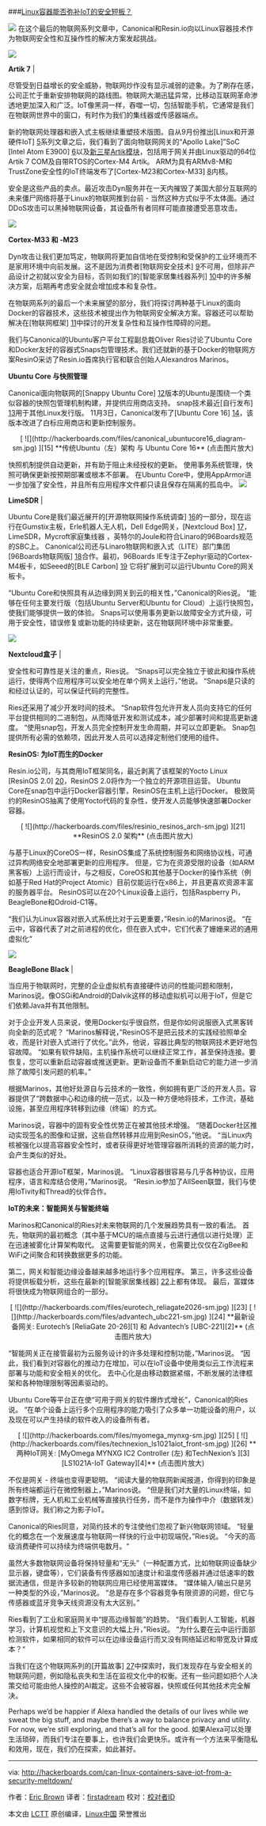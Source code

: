 
###[Linux容器能否弥补IoT的安全短板？][28]

 ![](http://hackerboards.com/files/internet_of_things_wikimedia1-thm.jpg) 
在这个最后的物联网系列文章中，Canonical和Resin.io向以Linux容器技术作为物联网安全性和互操作性的解决方案发起挑战。

 ![](http://hackerboards.com/files/samsung_artik710-thm.jpg) 

**Artik 7** |

尽管受到日益增长的安全威胁，物联网炒作没有显示减弱的迹象。为了刷存在感，公司正忙于重新安排物联网的路线图。物联网大潮迅猛异常，比移动互联网革命渗透地更加深入和广泛。IoT像黑洞一样，吞噬一切，包括智能手机，它通常是我们在物联网世界中的窗口，有时作为我们的集线器或传感器端点。

新的物联网处理器和嵌入式主板继续重塑技术版图。自从9月份推出[Linux和开源硬件IoT] [5]系列文章之后，我们看到了面向物联网网关的“Apollo Lake]”SoC [Intel Atom E3900] [6]以及[新三星Artik模块][7]，包括用于网关并由Linux驱动的64位Artik 7 COM及自带RTOS的Cortex-M4 Artik。 ARM为具有ARMv8-M和TrustZone安全性的IoT终端发布了[Cortex-M23和Cortex-M33] [8]内核。

安全是这些产品的卖点。最近攻击Dyn服务并在一天内摧毁了美国大部分互联网的未来僵尸网络将基于Linux的物联网推到台前 - 当然这种方式似乎不太体面。通过DDoS攻击可以黑掉物联网设备，其设备所有者同样可能直接遭受恶意攻击。

 ![](http://hackerboards.com/files/arm_cortexm33m23-thm.jpg) 

**Cortex-M33 和 -M23** 

Dyn攻击让我们更加笃定，物联网将更加自信地在受控制和受保护的工业环境而不是家用环境中向前发展。这不是因为消费者[物联网安全技术] [9]不可用，但除非产品设计之初就以安全为目标，否则如我们的[智能家居集线器系列] [10]中的许多解决方案，后期再考虑安全就会增加成本和复杂性。

在物联网系列的最后一个未来展望的部分，我们将探讨两种基于Linux的面向Docker的容器技术，这些技术被提出作为物联网安全解决方案。容器还可以帮助解决在[物联网框架] [11]中探讨的开发复杂性和互操作性障碍的问题。

我们与Canonical的Ubuntu客户平台工程副总裁Oliver Ries讨论了Ubuntu Core和Docker友好的容器式Snaps包管理技术。我们还就新的基于Docker的物联网方案ResinO采访了Resin.io首席执行官和联合创始人Alexandros Marinos。

**Ubuntu Core 与快照管理**

Canonical面向物联网的[Snappy Ubuntu Core] [12]版本的Ubuntu是围绕一个类似容器的快照包管理机制构建，并提供应用商店支持。 snap技术最近[自行发布] [13]用于其他Linux发行版。 11月3日，Canonical发布了[Ubuntu Core 16] [14]，该版本改进了白标应用商店和更新控制服务。

<center>
[
 ![](http://hackerboards.com/files/canonical_ubuntucore16_diagram-sm.jpg) 
][15]
**传统Ubuntu（左）架构 与 Ubuntu Core 16**
(点击图片放大)
</center>

快照机制提供自动更新，并有助于阻止未经授权的更新。 使用事务系统管理，快照可确保更新按预期部署或根本不部署。 在Ubuntu Core中，使用AppArmor进一步加强了安全性，并且所有应用程序文件都只读且保存在隔离的孤岛中。
 ![](http://hackerboards.com/files/limesdr-thm.jpg) 

**LimeSDR** |

Ubuntu Core是我们最近展开的[开源物联网操作系统调查] [16]的一部分，现在运行在Gumstix主板，Erle机器人无人机，Dell Edge网关，[Nextcloud Box] [17]，LimeSDR，Mycroft家庭集线器 ，英特尔的Joule和符合Linaro的96Boards规范的SBC上。 Canonical公司还与Linaro物联网和嵌入式（LITE）部门集团[96Boards物联网版] [18]合作。最初，96Boards IE专注于Zephyr驱动的Cortex-M4板卡，如Seeed的[BLE Carbon] [19] 它将扩展到可以运行Ubuntu Core的网关板卡。

“Ubuntu Core和快照具有从边缘到网关到云的相关性，”Canonical的Ries说。 “能够在任何主要发行版（包括Ubuntu Server和Ubuntu for Cloud）上运行快照包，使我们能够提供一致的体验。 Snaps可以使用事务更新以故障安全方式升级，可用于安全性，错误修复或新功能的持续更新，这在物联网环境中非常重要。

 ![](http://hackerboards.com/files/nextcloud_box3-thm.jpg) 

**Nextcloud盒子** |

安全性和可靠性是关注的重点，Ries说。 “Snaps可以完全独立于彼此和操作系统运行，使得两个应用程序可以安全地在单个网关上运行，”他说。 “Snaps是只读的和经过认证的，可以保证代码的完整性。

Ries还采用了减少开发时间的技术。 “Snap软件包允许开发人员向支持它的任何平台提供相同的二进制包，从而降低开发和测试成本，减少部署时间和提高更新速度。 “使用snap包，开发人员完全控制开发生命周期，并可以立即更新。 Snap包提供所有必需的依赖项，因此开发人员可以选择定制他们使用的组件。

**ResinOS: 为IoT而生的Docker**

Resin.io公司，与其商用IoT框架同名，最近剥离了该框架的Yocto Linux [ResinOS 2.0] [20]，ResinOS 2.0将作为一个独立的开源项目运营。 Ubuntu Core在snap包中运行Docker容器引擎，ResinOS在主机上运行Docker。 极致简约的ResinOS抽离了使用Yocto代码的复杂性，使开发人员能够快速部署Docker容器。

<center>
[
 ![](http://hackerboards.com/files/resinio_resinos_arch-sm.jpg) 
][21]
**ResinOS 2.0 架构**
(点击图片放大)
</center>

与基于Linux的CoreOS一样，ResinOS集成了系统控制服务和网络协议栈，可通过异构网络安全地部署更新的应用程序。 但是，它为在资源受限的设备（如ARM黑客板）上运行而设计，与之相反，CoreOS和其他基于Docker的操作系统（例如基于Red Hat的Project Atomic）目前仅能运行在x86上，并且更喜欢资源丰富的服务器平台。 ResinOS可以在20个Linux设备上运行，包括Raspberry Pi，BeagleBone和Odroid-C1等。

“我们认为Linux容器对嵌入式系统比对于云更重要，”Resin.io的Marinos说。 “在云中，容器代表了对之前进程的优化，但在嵌入式中，它们代表了姗姗来迟的通用虚拟化“

 ![](http://hackerboards.com/files/beaglebone-hand-thm.jpg) 

**BeagleBone Black** |

当应用于物联网时，完整的企业虚拟机有直接硬件访问的性能问题和限制，Marinos说。像OSGi和Android的Dalvik这样的移动虚拟机可以用于IoT，但是它们依赖Java并有其他限制。

对于企业开发人员来说，使用Docker似乎很自然，但是你如何说服嵌入式黑客转向全新的范式呢？ “Marinos解释说，”ResinOS不是把云技术的实践经验照单全收，而是针对嵌入式进行了优化。”此外，他说，容器比典型的物联网技术更好地包容故障。 “如果有软件缺陷，主机操作系统可以继续正常工作，甚至保持连接。要恢复，您可以重新启动容器或推送更新。更新设备而不重新启动它的能力进一步消除了故障引发问题的机率。”

根据Marinos，其他好处源自与云技术的一致性，例如拥有更广泛的开发人员。容器提供了“跨数据中心和边缘的统一范式，以及一种方便地将技术，工作流，基础设施，甚至应用程序转移到边缘（终端）的方式。

Marinos说，容器中的固有安全性优势正在被其他技术增强。 “随着Docker社区推动实现签名的图像和证据，这些自然转移并应用到ResinOS，”他说。 “当Linux内核被强化以提高容器安全性时，或者获得更好地管理容器所消耗的资源的能力时，会产生类似的好处。

容器也适合开源IoT框架，Marinos说。 “Linux容器很容易与几乎各种协议，应用程序，语言和库结合使用，”Marinos说。 “Resin.io参加了AllSeen联盟，我们与使用IoTivity和Thread的伙伴合作。

**IoT的未来：智能网关与智能终端**

Marinos和Canonical的Ries对未来物联网的几个发展趋势具有一致的看法。 首先，物联网的最初概念（其中基于MCU的端点直接与云进行通信以进行处理）正在迅速被雾化计算架构取代。 这需要更智能的网关，也需要比仅仅在ZigBee和WiFi之间聚合和转换数据更多的功能。

第二，网关和智能边缘设备越来越多地运行多个应用程序。 第三，许多这些设备将提供板载分析，这些在最新的[智能家居集线器] [22]上都有体现。 最后，富媒体将很快成为物联网组合的一部分。

<center>
[
 ![](http://hackerboards.com/files/eurotech_reliagate2026-sm.jpg) 
][23] [
 ![](http://hackerboards.com/files/advantech_ubc221-sm.jpg) 
][24]
**最新设备网关: Eurotech’s [ReliaGate 20-26][1] 和 Advantech’s [UBC-221][2]**
(点击图片放大)
</center>

“智能网关正在接管最初为云服务设计的许多处理和控制功能，”Marinos说。 “因此，我们看到对容器化的推动力在增加，可以在IoT设备中使用类似云工作流程来部署与功能和安全相关的优化。 去中心化是由移动数据紧缩，不断发展的法律框架和各种物理限制等因素驱动的。

Ubuntu Core等平台正在使“可用于网关的软件爆炸式增长”，Canonical的Ries说。 “在单个设备上运行多个应用程序的能力吸引了众多单一功能设备的用户，以及现在可以产生持续的软件收入的设备所有者。

<center>
[
 ![](http://hackerboards.com/files/myomega_mynxg-sm.jpg) 
][25] [
 ![](http://hackerboards.com/files/technexion_ls1021aiot_front-sm.jpg) 
][26]
**两种IoT网关: [MyOmega MYNXG IC2 Controller (左) 和TechNexion’s ][3][LS1021A-IoT Gateway][4]**
(点击图片放大)
</center>

不仅是网关 - 终端也变得更聪明。 “阅读大量的物联网新闻报道，你得到的印象是所有终端都运行在微控制器上，”Marinos说。 “但是我们对大量的Linux终端，如数字标牌，无人机和工业机械等直接执行任务，而不是作为操作中介（数据转发）感到惊讶。我们称之为影子IoT。

Canonical的Ries同意，对简约技术的专注使他们忽视了新兴物联网领域。 “轻量化的概念在一个发展速度与物联网一样快的行业中初现端倪，”Ries说。 “今天的高级消费硬件可以持续为终端供电数月。“

虽然大多数物联网设备将保持轻量和“无头”（一种配置方式，比如物联网设备缺少显示器，键盘等），它们装备有传感器如加速度计和温度传感器并通过低速率的数据流通信，但是许多较新的物联网应用已经使用富媒体。 “媒体输入/输出只是另一种类型的外设，”Marinos说。 “总是存在多个容器竞争有限资源的问题，但它与传感器或蓝牙竞争天线资源没有太大区别。”

Ries看到了工业和家庭网关中“提高边缘智能”的趋势。 “我们看到人工智能，机器学习，计算机视觉和上下文意识的大幅上升，”Ries说。 “为什么要在云中运行面部检测软件，如果相同的软件可以在边缘设备运行而又没有网络延迟和带宽及计算成本？“

当我们在这个物联网系列的[开篇故事] [27]中探索时，我们发现存在与安全相关的物联网问题，例如隐私丧失和生活在监视文化中的权衡。还有一些问题如把个人决策交给可能由他人操控的AI裁定。这些不会被容器，快照或任何其他技术完全解决。

Perhaps we’d be happier if Alexa handled the details of our lives while we sweat the big stuff, and maybe there’s a way to balance privacy and utility. For now, we’re still exploring, and that’s all for the good.
如果Alexa可以处理生活琐碎，而我们专注在要事上，也许我们会更快乐。或许有一个方法来平衡隐私和效用，现在，我们仍在探索，如此甚好。

--------------------------------------------------------------------------------

via: http://hackerboards.com/can-linux-containers-save-iot-from-a-security-meltdown/

作者：[Eric Brown][a]
译者：[firstadream](https://github.com/firstadream)
校对：[校对者ID](https://github.com/校对者ID)

本文由 [LCTT](https://github.com/LCTT/TranslateProject) 原创编译，[Linux中国](https://linux.cn/) 荣誉推出

[a]:http://hackerboards.com/can-linux-containers-save-iot-from-a-security-meltdown/
[1]:http://hackerboards.com/atom-based-gateway-taps-new-open-source-iot-cloud-platform/
[2]:http://hackerboards.com/compact-iot-gateway-runs-yocto-linux-on-quark/
[3]:http://hackerboards.com/wireless-crazed-customizable-iot-gateway-uses-arm-or-x86-coms/
[4]:http://hackerboards.com/iot-gateway-runs-linux-on-qoriq-accepts-arduino-shields/
[5]:http://hackerboards.com/linux-and-open-source-hardware-for-building-iot-devices/
[6]:http://hackerboards.com/intel-launches-14nm-atom-e3900-and-spins-an-automotive-version/
[7]:http://hackerboards.com/samsung-adds-first-64-bit-and-cortex-m4-based-artik-modules/
[8]:http://hackerboards.com/new-cortex-m-chips-add-armv8-and-trustzone/
[9]:http://hackerboards.com/exploring-security-challenges-in-linux-based-iot-devices/
[10]:http://hackerboards.com/linux-based-smart-home-hubs-advance-into-ai/
[11]:http://hackerboards.com/open-source-projects-for-the-internet-of-things-from-a-to-z/
[12]:http://hackerboards.com/lightweight-snappy-ubuntu-core-os-targets-iot/
[13]:http://hackerboards.com/canonical-pushes-snap-as-a-universal-linux-package-format/
[14]:http://hackerboards.com/ubuntu-core-16-gets-smaller-goes-all-snaps/
[15]:http://hackerboards.com/files/canonical_ubuntucore16_diagram.jpg
[16]:http://hackerboards.com/open-source-oses-for-the-internet-of-things/
[17]:http://hackerboards.com/private-cloud-server-and-iot-gateway-runs-ubuntu-snappy-on-rpi/
[18]:http://hackerboards.com/linaro-beams-lite-at-internet-of-things-devices/
[19]:http://hackerboards.com/96boards-goes-cortex-m4-with-iot-edition-and-carbon-sbc/
[20]:http://hackerboards.com/can-linux-containers-save-iot-from-a-security-meltdown/%3Ca%20href=
[21]:http://hackerboards.com/files/resinio_resinos_arch.jpg
[22]:http://hackerboards.com/linux-based-smart-home-hubs-advance-into-ai/
[23]:http://hackerboards.com/files/eurotech_reliagate2026.jpg
[24]:http://hackerboards.com/files/advantech_ubc221.jpg
[25]:http://hackerboards.com/files/myomega_mynxg.jpg
[26]:http://hackerboards.com/files/technexion_ls1021aiot_front.jpg
[27]:http://hackerboards.com/an-open-source-perspective-on-the-internet-of-things-part-1/
[28]:http://hackerboards.com/can-linux-containers-save-iot-from-a-security-meltdown/
